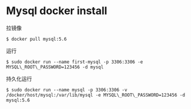 # Mysql docker install

拉镜像
```
$ docker pull mysql:5.6
```

运行
```
$ sudo docker run --name first-mysql -p 3306:3306 -e MYSQL\_ROOT\_PASSWORD=123456 -d mysql

```
持久化运行

```
$ sudo docker run --name mysql -p 3306:3306 -v /docker/host/mysql:/var/lib/mysql -e MYSQL\_ROOT\_PASSWORD=123456 -d mysql:5.6
```
